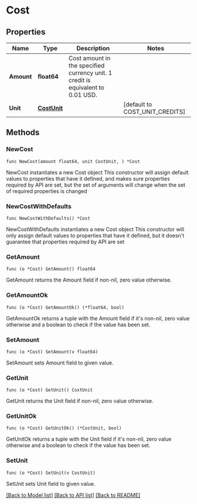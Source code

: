 # Cost

## Properties

Name | Type | Description | Notes
------------ | ------------- | ------------- | -------------
**Amount** | **float64** | Cost amount in the specified currency unit. 1 credit is equivalent to 0.01 USD.  | 
**Unit** | [**CostUnit**](CostUnit.md) |  | [default to COST_UNIT_CREDITS]

## Methods

### NewCost

`func NewCost(amount float64, unit CostUnit, ) *Cost`

NewCost instantiates a new Cost object
This constructor will assign default values to properties that have it defined,
and makes sure properties required by API are set, but the set of arguments
will change when the set of required properties is changed

### NewCostWithDefaults

`func NewCostWithDefaults() *Cost`

NewCostWithDefaults instantiates a new Cost object
This constructor will only assign default values to properties that have it defined,
but it doesn't guarantee that properties required by API are set

### GetAmount

`func (o *Cost) GetAmount() float64`

GetAmount returns the Amount field if non-nil, zero value otherwise.

### GetAmountOk

`func (o *Cost) GetAmountOk() (*float64, bool)`

GetAmountOk returns a tuple with the Amount field if it's non-nil, zero value otherwise
and a boolean to check if the value has been set.

### SetAmount

`func (o *Cost) SetAmount(v float64)`

SetAmount sets Amount field to given value.


### GetUnit

`func (o *Cost) GetUnit() CostUnit`

GetUnit returns the Unit field if non-nil, zero value otherwise.

### GetUnitOk

`func (o *Cost) GetUnitOk() (*CostUnit, bool)`

GetUnitOk returns a tuple with the Unit field if it's non-nil, zero value otherwise
and a boolean to check if the value has been set.

### SetUnit

`func (o *Cost) SetUnit(v CostUnit)`

SetUnit sets Unit field to given value.



[[Back to Model list]](../README.md#documentation-for-models) [[Back to API list]](../README.md#documentation-for-api-endpoints) [[Back to README]](../README.md)


